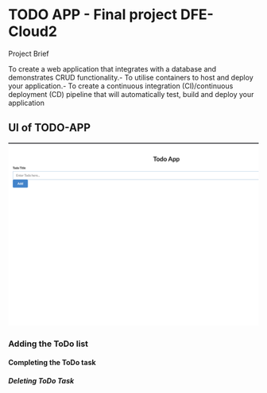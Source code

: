 # TODO APP - Final project DFE-Cloud2

Project Brief

To create a web application that integrates with a database and demonstrates CRUD functionality.- To utilise containers to host and deploy your application.- To create a continuous integration (CI)/continuous deployment (CD) pipeline that will automatically test, build and deploy your application

## UI of TODO-APP
![todoui](img/todo-app.png)

### Adding the ToDo list

#### Completing the ToDo task

##### Deleting ToDo Task
